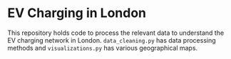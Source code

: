 # EV Charging in London
This repository holds code to process the relevant data to understand the EV charging network in London. `data_cleaning.py` has data processing methods and `visualizations.py` has various geographical maps. 

